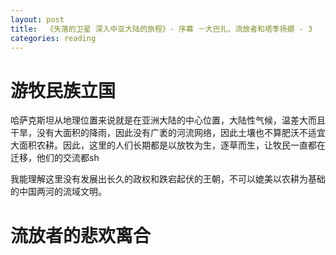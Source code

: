 ```yaml
---
layout: post
title:  《失落的卫星 深入中亚大陆的旅程》- 序幕 －大巴扎、流放者和塔季扬娜 - 3
categories: reading
---
```


# 游牧民族立国

哈萨克斯坦从地理位置来说就是在亚洲大陆的中心位置，大陆性气候，温差大而且干旱，没有大面积的降雨，因此没有广袤的河流网络，因此土壤也不算肥沃不适宜大面积农耕。因此，这里的人们长期都是以放牧为生，逐草而生，让牧民一直都在迁移，他们的交流都sh

我能理解这里没有发展出长久的政权和跌宕起伏的王朝，不可以媲美以农耕为基础的中国两河的流域文明。

# 流放者的悲欢离合

<!--stackedit_data:
eyJoaXN0b3J5IjpbMTQ0MTkxNjQzOCwtMTEzMTk5ODU3Ml19
-->